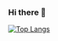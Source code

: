 ### Hi there 👋

[![Top Langs](https://github-readme-stats.vercel.app/api/top-langs/?username=lefthandeddev&layout=compact&theme=radical)](https://github.com/lefthandeddev/github-readme-stats)

<!--
**lefthandeddev/lefthandeddev** is a ✨ _special_ ✨ repository because its `README.md` (this file) appears on your GitHub profile.

Here are some ideas to get you started:

- 🔭 I’m currently working on ...
- 🌱 I’m currently learning ...
- 👯 I’m looking to collaborate on ...
- 🤔 I’m looking for help with ...
- 💬 Ask me about ...
- 📫 How to reach me: ...
- 😄 Pronouns: ...
- ⚡ Fun fact: ...
-->
